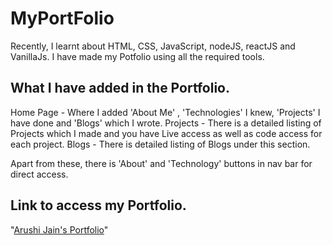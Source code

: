 # MyPortFolio

Recently, I learnt about HTML, CSS, JavaScript, nodeJS, reactJS and VanillaJs. I have made my Potfolio using all the required tools.

## What I have added in the Portfolio.

Home Page - Where I added 'About Me' , 'Technologies' I knew, 'Projects' I have done and 'Blogs' which I wrote.
Projects - There is a detailed listing of Projects which I made and you have Live access as well as code access for each project.
Blogs - There is detailed listing of Blogs under this section.

Apart from these, there is 'About' and 'Technology' buttons in nav bar for direct access.

## Link to access my Portfolio.
 "[Arushi Jain's Portfolio](https://arushijain-myportfolio.netlify.app/)"
